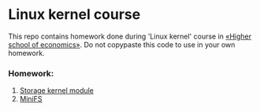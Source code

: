 # Linux kernel course

This repo contains homework done during 'Linux kernel' course in
[&laquo;Higher school of economics&raquo;](https://www.hse.ru/ba/ami).
Do not copypaste this code to use in your own homework.

### Homework:

1. [Storage kernel module](01-kernel_module)
2. [MiniFS](02-miniFS)
